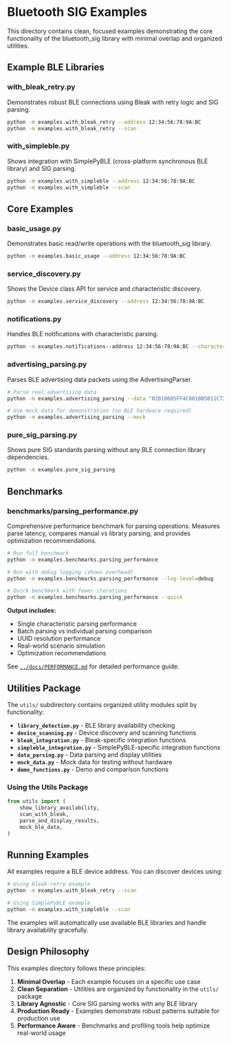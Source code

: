 # Bluetooth SIG Examples

This directory contains clean, focused examples demonstrating the core functionality of the bluetooth_sig library with minimal overlap and organized utilities.

## Example BLE Libraries

### with_bleak_retry.py

Demonstrates robust BLE connections using Bleak with retry logic and SIG parsing.

```bash
python -m examples.with_bleak_retry --address 12:34:56:78:9A:BC
python -m examples.with_bleak_retry --scan
```

### with_simpleble.py

Shows integration with SimplePyBLE (cross-platform synchronous BLE library) and SIG parsing.

```bash
python -m examples.with_simpleble --address 12:34:56:78:9A:BC
python -m examples.with_simpleble --scan
```

## Core Examples

### basic_usage.py

Demonstrates basic read/write operations with the bluetooth_sig library.

```bash
python -m examples.basic_usage --address 12:34:56:78:9A:BC
```

### service_discovery.py

Shows the Device class API for service and characteristic discovery.

```bash
python -m examples.service_discovery --address 12:34:56:78:9A:BC
```

### notifications.py

Handles BLE notifications with characteristic parsing.

```bash
python -m examples.notifications--address 12:34:56:78:9A:BC --characteristic 2A19
```

### advertising_parsing.py

Parses BLE advertising data packets using the AdvertisingParser.

```bash
# Parse real advertising data
python -m examples.advertising_parsing --data "02010605FF4C001005011C7261F4"

# Use mock data for demonstration (no BLE hardware required)
python -m examples.advertising_parsing --mock
```

### pure_sig_parsing.py

Shows pure SIG standards parsing without any BLE connection library dependencies.

```bash
python -m examples.pure_sig_parsing
```

## Benchmarks

### benchmarks/parsing_performance.py

Comprehensive performance benchmark for parsing operations. Measures parse latency, compares manual vs library parsing, and provides optimization recommendations.

```bash
# Run full benchmark
python -m examples.benchmarks.parsing_performance

# Run with debug logging (shows overhead)
python -m examples.benchmarks.parsing_performance --log-level=debug

# Quick benchmark with fewer iterations
python -m examples.benchmarks.parsing_performance --quick
```

**Output includes:**

- Single characteristic parsing performance
- Batch parsing vs individual parsing comparison
- UUID resolution performance
- Real-world scenario simulation
- Optimization recommendations

See [`../docs/PERFORMANCE.md`](../docs/PERFORMANCE.md) for detailed performance guide.

## Utilities Package

The `utils/` subdirectory contains organized utility modules split by functionality:

- **`library_detection.py`** - BLE library availability checking
- **`device_scanning.py`** - Device discovery and scanning functions
- **`bleak_integration.py`** - Bleak-specific integration functions
- **`simpleble_integration.py`** - SimplePyBLE-specific integration functions
- **`data_parsing.py`** - Data parsing and display utilities
- **`mock_data.py`** - Mock data for testing without hardware
- **`demo_functions.py`** - Demo and comparison functions

### Using the Utils Package

```python
from utils import (
    show_library_availability,
    scan_with_bleak,
    parse_and_display_results,
    mock_ble_data,
)
```

## Running Examples

All examples require a BLE device address. You can discover devices using:

```bash
# Using bleak-retry example
python -m examples.with_bleak_retry --scan

# Using SimplePyBLE example
python -m examples.with_simpleble --scan
```

The examples will automatically use available BLE libraries and handle library availability gracefully.

## Design Philosophy

This examples directory follows these principles:

1. **Minimal Overlap** - Each example focuses on a specific use case
1. **Clean Separation** - Utilities are organized by functionality in the `utils/` package
1. **Library Agnostic** - Core SIG parsing works with any BLE library
1. **Production Ready** - Examples demonstrate robust patterns suitable for production use
1. **Performance Aware** - Benchmarks and profiling tools help optimize real-world usage
